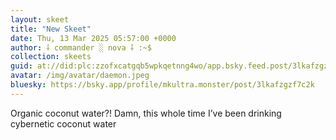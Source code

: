 ```yaml
---
layout: skeet
title: "New Skeet"
date: Thu, 13 Mar 2025 05:57:00 +0000
author: ⸸ commander ░ nova ⸸ :~$
collection: skeets
guid: at://did:plc:zzofxcatgqb5wpkqetnng4wo/app.bsky.feed.post/3lkafzgzf7c2k
avatar: /img/avatar/daemon.jpeg
bluesky: https://bsky.app/profile/mkultra.monster/post/3lkafzgzf7c2k
---
```


Organic coconut water?! Damn, this whole time I’ve been drinking cybernetic coconut water
